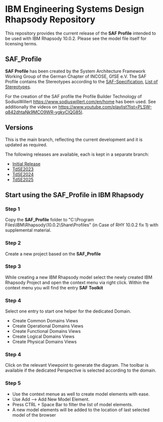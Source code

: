 # IBM Engineering Systems Design Rhapsody Repository
This repository provides the current release of the **SAF Profile** intended to be used with IBM Rhapsody 10.0.2. Please see the model file itself for licensing terms.

## SAF_Profile
**SAF Profile** has been created by the System Architecture Framework Working Group of the German Chapter of INCOSE, GfSE e.V. The SAF Profile contains the Stereotypes according to the [SAF-Specification](https://saf.gfse.org), [List of Stereotypes](https://saf.gfse.org/userdoc/stereotypes.html).


For the creation of the SAF profile the Profile Builder Technology of SodiusWillert https://www.sodiuswillert.com/en/home has been used. See additionally the videos on https://www.youtube.com/playlist?list=PLSW-q842dhtaNk9MCO9WR-ygkyClQG85I.

## Versions
This is the main branch, reflecting the current development and it is updated as required.

The following releases are available, each is kept in a separate branch:
* [Initial Release](https://github.com/GfSE/SAF-Rhapsody-Profile/tree/Initial-Release)
* [TdSE2023](https://github.com/GfSE/SAF-Rhapsody-Profile/tree/TdSE2023)
* [TdSE2024](https://github.com/GfSE/SAF-Rhapsody-Profile/tree/TdSE2024)
* [TdSE2025](https://github.com/GfSE/SAF-Rhapsody-Profile/tree/TdSE2025)

## Start using the SAF_Profile in IBM Rhapsody
### Step 1
Copy the **SAF_Profile** folder to "C:\Program Files\IBM\Rhapsody\10.0.2\Share\Profiles" (in Case of RHY 10.0.2 fix 1) with supplemental material.

### Step 2
Create a new project based on the **SAF_Profile**
### Step 3
While creating a new IBM Rhapsody model select the newly created IBM Rhapsody Project and open the context menu via right click. Within the context menu you will find the entry **SAF Toolkit**
### Step 4
Select one entry to start one helper for the dedicated Domain.
* Create Common Domains Views
* Create Operational Domains Views
* Create Functional Domains Views
* Create Logical Domains Views
* Create Physical Domains Views
### Step 4
Click on the relevant Viewpoint to generate the diagram. The toolbar is available if the dedicated Perspective is selected according to the domain.

### Step 5
* Use the context menue as well to create model elements with ease. 
* Use Add --> Add New Model Element. 
* Press CTRL + Space Bar to filter the list of model elements.
* A new model elements will be added to the location of last selected model of the browser


